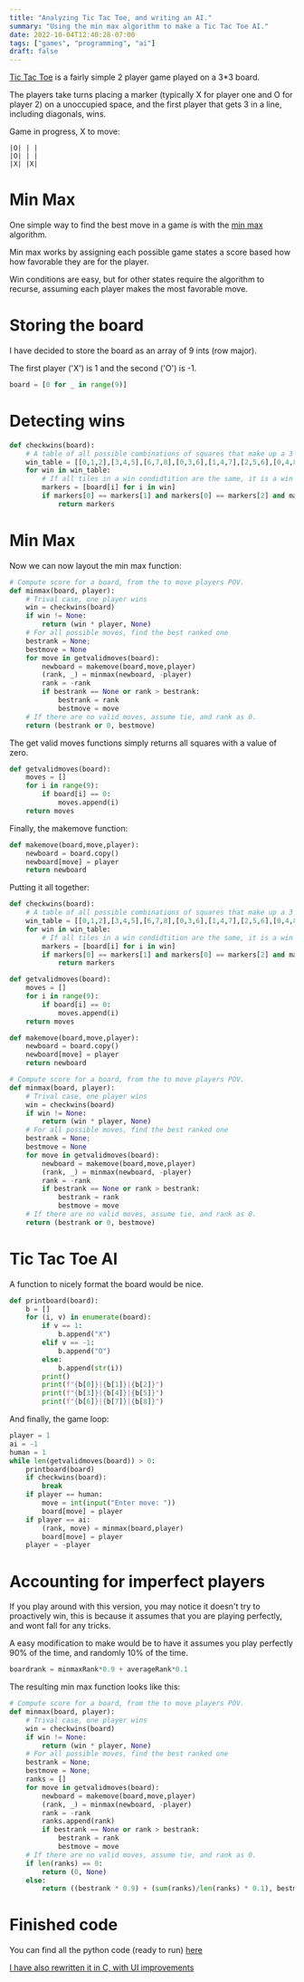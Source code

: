 ```yaml
---
title: "Analyzing Tic Tac Toe, and writing an AI."
summary: "Using the min max algorithm to make a Tic Tac Toe AI."
date: 2022-10-04T12:40:28-07:00
tags: ["games", "programming", "ai"]
draft: false
---
```


[Tic Tac Toe](https://en.wikipedia.org/wiki/Tic-tac-toe) is a fairly simple 2 player game played on a 3*3 board.

The players take turns placing a marker (typically X for player one and O for player 2) on a unoccupied space, and the first player that gets 3 in a line, including diagonals, wins.

Game in progress, X to move:

```
|O| | |
|O| | |
|X| |X|
```

# Min Max

One simple way to find the best move in a game is with the [min max](https://en.wikipedia.org/wiki/Minimax) algorithm.

Min max works by assigning each possible game states a score based how how favorable they are for the player.

Win conditions are easy, but for other states require the algorithm to recurse, assuming each player makes the most favorable move.

# Storing the board

I have decided to store the board as an array of 9 ints (row major).

The first player ('X') is 1 and the second ('O') is -1.

```py
board = [0 for _ in range(9)]
```

# Detecting wins

```py
def checkwins(board):
	# A table of all possible combinations of squares that make up a 3 long line
	win_table = [[0,1,2],[3,4,5],[6,7,8],[0,3,6],[1,4,7],[2,5,6],[0,4,8],[2,4,6]]
	for win in win_table:
		# If all tiles in a win condidtition are the same, it is a win
		markers = [board[i] for i in win]
		if markers[0] == markers[1] and markers[0] == markers[2] and markers[0] != 0:
			return markers
```

# Min Max

Now we can now layout the min max function:

```py
# Compute score for a board, from the to move players POV.
def minmax(board, player):
	# Trival case, one player wins
	win = checkwins(board)
	if win != None:
		return (win * player, None)
	# For all possible moves, find the best ranked one
	bestrank = None;
	bestmove = None
	for move in getvalidmoves(board):
		newboard = makemove(board,move,player)
		(rank, _) = minmax(newboard, -player)
		rank = -rank
		if bestrank == None or rank > bestrank:
			bestrank = rank
			bestmove = move
	# If there are no valid moves, assume tie, and rank as 0.
	return (bestrank or 0, bestmove)
```

The get valid moves functions simply returns all squares with a value of zero.

```py
def getvalidmoves(board):
	moves = []
	for i in range(9):
		if board[i] == 0:
			moves.append(i)
	return moves
```

Finally, the makemove function:

```py
def makemove(board,move,player):
	newboard = board.copy()
	newboard[move] = player
	return newboard
```

Putting it all together:

```py
def checkwins(board):
	# A table of all possible combinations of squares that make up a 3 long line
	win_table = [[0,1,2],[3,4,5],[6,7,8],[0,3,6],[1,4,7],[2,5,6],[0,4,8],[2,4,6]]
	for win in win_table:
		# If all tiles in a win condidtition are the same, it is a win
		markers = [board[i] for i in win]
		if markers[0] == markers[1] and markers[0] == markers[2] and markers[0] != 0:
			return markers

def getvalidmoves(board):
	moves = []
	for i in range(9):
		if board[i] == 0:
			moves.append(i)
	return moves

def makemove(board,move,player):
	newboard = board.copy()
	newboard[move] = player
	return newboard

# Compute score for a board, from the to move players POV.
def minmax(board, player):
	# Trival case, one player wins
	win = checkwins(board)
	if win != None:
		return (win * player, None)
	# For all possible moves, find the best ranked one
	bestrank = None;
	bestmove = None
	for move in getvalidmoves(board):
		newboard = makemove(board,move,player)
		(rank, _) = minmax(newboard, -player)
		rank = -rank
		if bestrank == None or rank > bestrank:
			bestrank = rank
			bestmove = move
	# If there are no valid moves, assume tie, and rank as 0.
	return (bestrank or 0, bestmove)
```

# Tic Tac Toe AI

A function to nicely format the board would be nice.

```py
def printboard(board):
	b = []
	for (i, v) in enumerate(board):
		if v == 1:
			b.append("X")
		elif v == -1:
			b.append("O")
		else:
			b.append(str(i))
		print()
		print(f"{b[0]}|{b[1]}|{b[2]}")
		print(f"{b[3]}|{b[4]}|{b[5]}")
		print(f"{b[6]}|{b[7]}|{b[8]}")
```

And finally, the game loop:

```py
player = 1
ai = -1
human = 1
while len(getvalidmoves(board)) > 0:
	printboard(board)
	if checkwins(board):
		break
	if player == human:
		move = int(input("Enter move: "))
		board[move] = player
	if player == ai:
		(rank, move) = minmax(board,player)
		board[move] = player
	player = -player
```

# Accounting for imperfect players

If you play around with this version, you may notice it doesn't try to proactively win, this is because it assumes that you are playing perfectly, and wont fall for any tricks.

A easy modification to make would be to have it assumes you play perfectly 90% of the time, and randomly 10% of the time.

```py
boardrank = minmaxRank*0.9 + averageRank*0.1
```

The resulting min max function looks like this:

```py
# Compute score for a board, from the to move players POV.
def minmax(board, player):
    # Trival case, one player wins
    win = checkwins(board)
    if win != None:
        return (win * player, None)
    # For all possible moves, find the best ranked one
    bestrank = None;
    bestmove = None;
    ranks = []
    for move in getvalidmoves(board):
        newboard = makemove(board,move,player)
        (rank, _) = minmax(newboard, -player)
        rank = -rank
        ranks.append(rank)
        if bestrank == None or rank > bestrank:
            bestrank = rank
            bestmove = move
    # If there are no valid moves, assume tie, and rank as 0.
    if len(ranks) == 0:
        return (0, None)
    else:
        return ((bestrank * 0.9) + (sum(ranks)/len(ranks) * 0.1), bestmove)
```

# Finished code

You can find all the python code (ready to run) [here](tic.py)

[I have also rewritten it in C, with UI improvements](tic.c)
